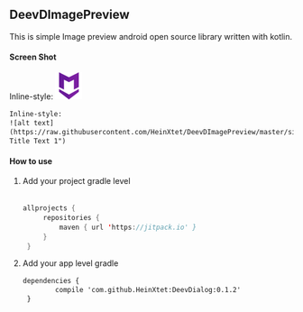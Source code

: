 ## DeevDImagePreview

This is simple Image preview android open source  library written with kotlin.

#### Screen Shot
Inline-style: 
![alt text](https://github.com/adam-p/markdown-here/raw/master/src/common/images/icon48.png "Logo Title Text 1")


```
Inline-style: 
![alt text](https://raw.githubusercontent.com/HeinXtet/DeevDImagePreview/master/simpe_video.mp4"Logo Title Text 1")

```

#### How to use

1. Add your project gradle level 

   ```kotlin

   allprojects {
   		repositories {
   			maven { url 'https://jitpack.io' }
   		}
   	}
   ```



2. Add your app level gradle

   ```
   dependencies {
   	       compile 'com.github.HeinXtet:DeevDialog:0.1.2'
   	}

   ```

